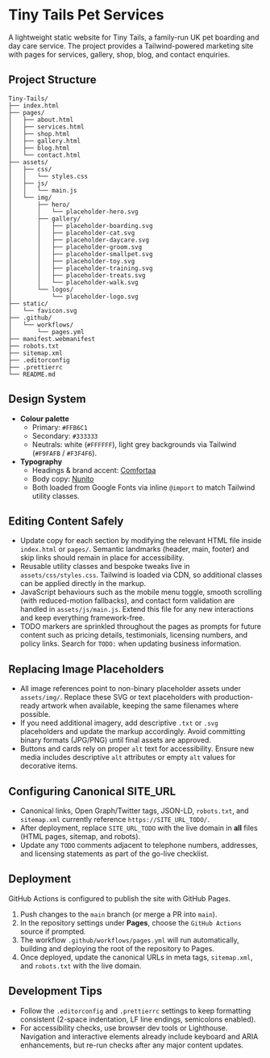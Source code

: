 # Tiny Tails Pet Services

A lightweight static website for Tiny Tails, a family-run UK pet boarding and day care service. The project provides a Tailwind-powered marketing site with pages for services, gallery, shop, blog, and contact enquiries.

## Project Structure

```
Tiny-Tails/
├── index.html
├── pages/
│   ├── about.html
│   ├── services.html
│   ├── shop.html
│   ├── gallery.html
│   ├── blog.html
│   └── contact.html
├── assets/
│   ├── css/
│   │   └── styles.css
│   ├── js/
│   │   └── main.js
│   └── img/
│       ├── hero/
│       │   └── placeholder-hero.svg
│       ├── gallery/
│       │   ├── placeholder-boarding.svg
│       │   ├── placeholder-cat.svg
│       │   ├── placeholder-daycare.svg
│       │   ├── placeholder-groom.svg
│       │   ├── placeholder-smallpet.svg
│       │   ├── placeholder-toy.svg
│       │   ├── placeholder-training.svg
│       │   ├── placeholder-treats.svg
│       │   └── placeholder-walk.svg
│       └── logos/
│           └── placeholder-logo.svg
├── static/
│   └── favicon.svg
├── .github/
│   └── workflows/
│       └── pages.yml
├── manifest.webmanifest
├── robots.txt
├── sitemap.xml
├── .editorconfig
├── .prettierrc
└── README.md
```

## Design System

- **Colour palette**
  - Primary: `#FFB6C1`
  - Secondary: `#333333`
  - Neutrals: white (`#FFFFFF`), light grey backgrounds via Tailwind (`#F9FAFB` / `#F3F4F6`).
- **Typography**
  - Headings & brand accent: [Comfortaa](https://fonts.google.com/specimen/Comfortaa)
  - Body copy: [Nunito](https://fonts.google.com/specimen/Nunito)
  - Both loaded from Google Fonts via inline `@import` to match Tailwind utility classes.

## Editing Content Safely

- Update copy for each section by modifying the relevant HTML file inside `index.html` or `pages/`. Semantic landmarks (header, main, footer) and skip links should remain in place for accessibility.
- Reusable utility classes and bespoke tweaks live in `assets/css/styles.css`. Tailwind is loaded via CDN, so additional classes can be applied directly in the markup.
- JavaScript behaviours such as the mobile menu toggle, smooth scrolling (with reduced-motion fallbacks), and contact form validation are handled in `assets/js/main.js`. Extend this file for any new interactions and keep everything framework-free.
- TODO markers are sprinkled throughout the pages as prompts for future content such as pricing details, testimonials, licensing numbers, and policy links. Search for `TODO:` when updating business information.

## Replacing Image Placeholders

- All image references point to non-binary placeholder assets under `assets/img/`. Replace these SVG or text placeholders with production-ready artwork when available, keeping the same filenames where possible.
- If you need additional imagery, add descriptive `.txt` or `.svg` placeholders and update the markup accordingly. Avoid committing binary formats (JPG/PNG) until final assets are approved.
- Buttons and cards rely on proper `alt` text for accessibility. Ensure new media includes descriptive `alt` attributes or empty `alt` values for decorative items.

## Configuring Canonical SITE_URL

- Canonical links, Open Graph/Twitter tags, JSON-LD, `robots.txt`, and `sitemap.xml` currently reference `https://SITE_URL_TODO/`.
- After deployment, replace `SITE_URL_TODO` with the live domain in **all** files (HTML pages, sitemap, and robots).
- Update any `TODO` comments adjacent to telephone numbers, addresses, and licensing statements as part of the go-live checklist.

## Deployment

GitHub Actions is configured to publish the site with GitHub Pages.

1. Push changes to the `main` branch (or merge a PR into `main`).
2. In the repository settings under **Pages**, choose the `GitHub Actions` source if prompted.
3. The workflow `.github/workflows/pages.yml` will run automatically, building and deploying the root of the repository to Pages.
4. Once deployed, update the canonical URLs in meta tags, `sitemap.xml`, and `robots.txt` with the live domain.

## Development Tips

- Follow the `.editorconfig` and `.prettierrc` settings to keep formatting consistent (2-space indentation, LF line endings, semicolons enabled).
- For accessibility checks, use browser dev tools or Lighthouse. Navigation and interactive elements already include keyboard and ARIA enhancements, but re-run checks after any major content updates.
